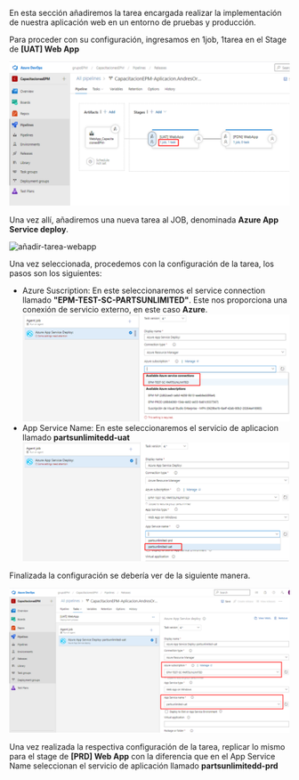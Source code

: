En esta sección añadiremos la tarea encargada realizar la implementación de nuestra aplicación web en un entorno de pruebas y producción.

Para proceder con su configuración, ingresamos en 1job, 1tarea en el Stage de **[UAT] Web App**

![ingresar-tareas](./assets/ingresar-tareas.png)

Una vez allí, añadiremos una nueva tarea al JOB, denominada **Azure App Service deploy**.

![añadir-tarea-webapp](./assets/añadir-tarea-webapp.png)

Una vez seleccionada, procedemos con la configuración de la tarea, los pasos son los siguientes: 

- Azure Suscription: En este seleccionaremos el service connection llamado **"EPM-TEST-SC-PARTSUNLIMITED"**. Este nos proporciona una conexión de servicio externo, en este caso **Azure**.
![configuracion-services-connection](./assets/configuracion-services-connection.png)
- App Service Name: En este seleccionaremos el servicio de aplicacion llamado **partsunlimitedd-uat**
![configuracion-app-service-name](./assets/configuracion-app-service-name.png)

Finalizada la configuración se debería ver de la siguiente manera.

![configuracion-tarea-terminada](./assets/configuracion-tarea-terminada.png)

Una vez realizada la respectiva configuración de la tarea, replicar lo mismo para el stage de **[PRD] Web App** con la diferencia que en el App Service Name seleccionan el servicio de aplicación llamado **partsunlimitedd-prd**